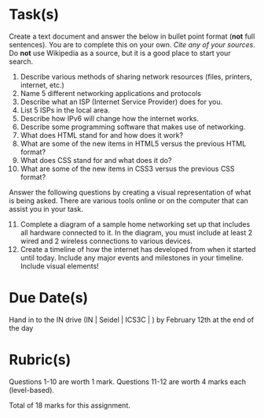 # Task(s)
Create a text document and answer the below in bullet point format (**not** full sentences).  You are to complete this on your own.  *Cite any of your sources*.  Do **not** use Wikipedia as a source, but it is a good place to start your search.

1. Describe various methods of sharing network resources (files, printers, internet, etc.)
2. Name 5 different networking applications and protocols
3. Describe what an ISP (Internet Service Provider) does for you.
4. List 5 ISPs in the local area.
5. Describe how IPv6 will change how the internet works.
6. Describe some programming software that makes use of networking.
7. What does HTML stand for and how does it work?
8. What are some of the new items in HTML5 versus the previous HTML format?
9. What does CSS stand for and what does it do?
10. What are some of the new items in CSS3 versus the previous CSS format?

Answer the following questions by creating a visual representation of what is being asked.  There are various tools online or on the computer that can assist you in your task.

11. Complete a diagram of a sample home networking set up that includes all hardware connected to it.  In the diagram, you must include at least 2 wired and 2 wireless connections to various devices.
12. Create a timeline of how the internet has developed from when it started until today.  Include any major events and milestones in your timeline.  Include visual elements!

# Due Date(s)
Hand in to the IN drive (IN | Seidel | ICS3C | <folder>) by February 12th at the end of the day

# Rubric(s)
Questions 1-10 are worth 1 mark.
Questions 11-12 are worth 4 marks each (level-based).

Total of 18 marks for this assignment.
